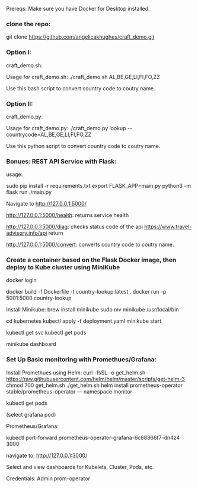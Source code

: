 Prereqs: Make sure you have Docker for Desktop installed.

### clone the repo:

git clone https://github.com/angelicakhughes/craft_demo.git

### Option I:

craft_demo.sh:

Usage for craft_demo.sh: 
./craft_demo.sh AL,BE,GE,LI,FI,FO,ZZ

Use this bash script to convert country code to coutry name.


### Option II:

craft_demo.py:

Usage for craft_demo.py: 
./craft_demo.py lookup --countrycode=AL,BE,GE,LI,FI,FO,ZZ

Use this python script to convert country code to coutry name.

### Bonues: REST API Service with Flask:

usage:

sudo pip install -r requirements.txt
export FLASK_APP=main.py
python3 -m flask run
./main.py


Navigate to http://127.0.0.1:5000/

http://127.0.0.1:5000/health: returns service health

http://127.0.0.1:5000/diag: checks status code of the api https://www.travel-advisory.info/api return 

http://127.0.0.1:5000/convert: converts country code to coutry name.


### Create a container based on the Flask Docker image, then deploy to Kube cluster using MiniKube

docker login

docker build -f Dockerfile -t country-lookup:latest .
docker run -p 5001:5000 country-lookup 

Install Minikube:
brew install minikube
sudo mv minikube /usr/local/bin

cd kubernetes
kubectl apply -f deployment.yaml 
minikube start

kubectl get svc
kubectl get pods

minikube dashboard

### Set Up Basic monitoring with Promethues/Grafana:

Install Promethues using Helm:
curl -fsSL -o get_helm.sh https://raw.githubusercontent.com/helm/helm/master/scripts/get-helm-3 chmod 700 get_helm.sh ./get_helm.sh
helm install prometheus-operator stable/prometheus-operator — namespace monitor

kubectl get pods

(select grafana pod)

Prometheus/Grafana:

kubectl port-forward prometheus-operator-grafana-6c88866f7-dn4z4 3000

navigate to: http://127.0.0.1:3000/

Select and view dashboards for Kubelets, Cluster, Pods, etc.

Credentials:
Admin
prom-operator
